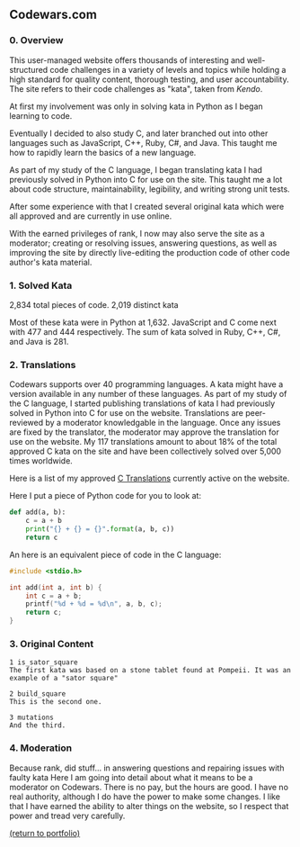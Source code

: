 ## Codewars.com

### 0. Overview
This user-managed website offers thousands of interesting and well-structured code challenges in a variety of levels and topics while holding a high standard for quality content, thorough testing, and user accountability. The site refers to their code challenges as "kata", taken from _Kendo_.

At first my involvement was only in solving kata in Python as I began learning to code.

Eventually I decided to also study C, and later branched out into other languages such as JavaScript, C++, Ruby, C#, and Java. This taught me how to rapidly learn the basics of a new language.

As part of my study of the C language, I began translating kata I had previously solved in Python into C for use on the site. This taught me a lot about code structure, maintainability, legibility, and writing strong unit tests.

After some experience with that I created several original kata which were all approved and are currently in use online.

With the earned privileges of rank, I now may also serve the site as a moderator; creating or resolving issues, answering questions, as well as improving the site by directly live-editing the production code of other code author's kata material.

### 1. Solved Kata

2,834 total pieces of code.
2,019 distinct kata

Most of these kata were in Python at 1,632. JavaScript and C come next with 477 and 444 respectively. The sum of kata solved in Ruby, C++, C#, and Java is 281.

### 2. Translations

Codewars supports over 40 programming languages. A kata might have a version available in any number of these languages.
As part of my study of the C language, I started publishing translations of kata I had previously solved in Python into C for use on the website. Translations are peer-reviewed by a moderator knowledgable in the language. Once any issues are fixed by the translator, the moderator may approve the translation for use on the website. My 117 translations amount to about 18% of the total approved C kata on the site and have been collectively solved over 5,000 times worldwide.

Here is a list of my approved [C Translations](/C_translations) currently active on the website.

Here I put a piece of Python code for you to look at:
```python
def add(a, b):
    c = a + b
    print("{} + {} = {}".format(a, b, c))
    return c
```
An here is an equivalent piece of code in the C language:
```c
#include <stdio.h>

int add(int a, int b) {
    int c = a + b;
    printf("%d + %d = %d\n", a, b, c);
    return c;
}
```

### 3. Original Content

    1 is_sator_square
    The first kata was based on a stone tablet found at Pompeii. It was an example of a "sator square"
    
    2 build_square
    This is the second one.
    
    3 mutations
    And the third.

<!-- <img src="images/grass pile.JPG"/> -->

### 4. Moderation

Because rank, did stuff... in answering questions and repairing issues with faulty kata
Here I am going into detail about what it means to be a moderator on Codewars. There is no pay, but the hours are good. I have no real authority, although I do have the power to make some changes. I like that I have earned the ability to alter things on the website, so I respect that power and tread very carefully. 

<a href="https://rowcased.github.io/">(return to portfolio)</a>

<!-- For more details see [GitHub Flavored Markdown](https://guides.github.com/features/mastering-markdown/). -->


